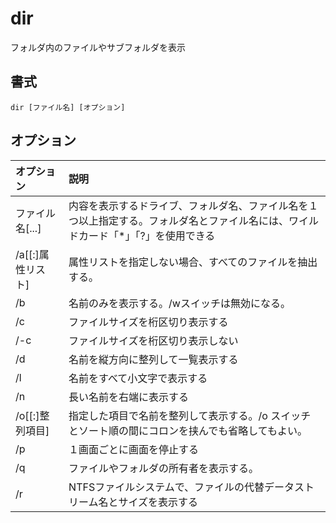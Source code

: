 # dir

フォルダ内のファイルやサブフォルダを表示

## 書式

```
dir [ファイル名] [オプション]
```

## オプション

|オプション|説明|
|:--|:--|
|ファイル名[...]|内容を表示するドライブ、フォルダ名、ファイル名を１つ以上指定する。フォルダ名とファイル名には、ワイルドカード「*」「?」を使用できる|
|/a[[:]属性リスト]|属性リストを指定しない場合、すべてのファイルを抽出する。|
|/b|名前のみを表示する。/wスイッチは無効になる。|
|/c|ファイルサイズを桁区切り表示する|
|/-c|ファイルサイズを桁区切り表示しない|
|/d|名前を縦方向に整列して一覧表示する|
|/l|名前をすべて小文字で表示する|
|/n|長い名前を右端に表示する|
|/o[[:]整列項目]|指定した項目で名前を整列して表示する。/o スイッチとソート順の間にコロンを挟んでも省略してもよい。|
|/p|１画面ごとに画面を停止する|
|/q|ファイルやフォルダの所有者を表示する。|
|/r|NTFSファイルシステムで、ファイルの代替データストリーム名とサイズを表示する|
